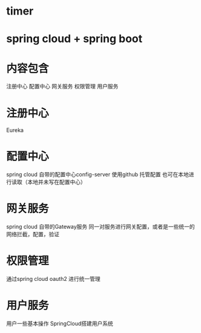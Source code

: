 # timer
# spring cloud + spring boot
# 内容包含
注册中心 配置中心 网关服务 权限管理 用户服务
# 注册中心
 Eureka
# 配置中心
spring cloud 自带的配置中心config-server 使用github 托管配置 也可在本地进行读取（本地并未写在配置中心）
# 网关服务
spring cloud 自带的Gateway服务 同一对服务进行网关配置，或者是一些统一的网络拦截，配置，验证
# 权限管理
通过spring cloud oauth2 进行统一管理
# 用户服务
用户一些基本操作
SpringCloud搭建用户系统
